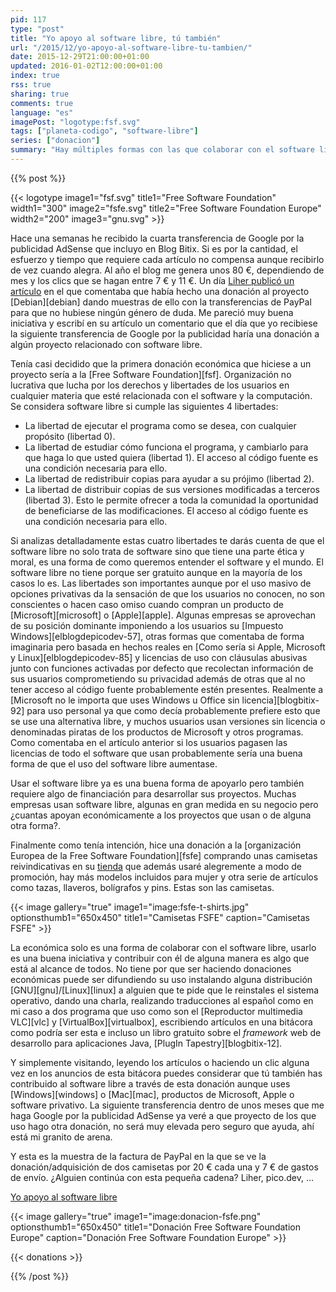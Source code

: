 ```yaml
---
pid: 117
type: "post"
title: "Yo apoyo al software libre, tú también"
url: "/2015/12/yo-apoyo-al-software-libre-tu-tambien/"
date: 2015-12-29T21:00:00+01:00
updated: 2016-01-02T12:00:00+01:00
index: true
rss: true
sharing: true
comments: true
language: "es"
imagePost: "logotype:fsf.svg"
tags: ["planeta-codigo", "software-libre"]
series: ["donacion"]
summary: "Hay múltiples formas con las que colaborar con el software libre, una muy importante es usándolo y al final de cierto tiempo uno se plantea de colaborar de otras formas para devolver un poquito de todo lo que nos ha ofrecido. Así pues, podemos colaborar realizando o mejorando la traducción de algún programa que usemos, promocionándolo entre nuestros conocidos o escribiendo en un blog sobre él, enviando informes de error o si tenemos los conocimientos aportando código para corregir algún error o añadiéndole alguna funcionalidad, depende de tiempo y conocimiento que tengamos también. Otra forma es realizando alguna donación económica aunque sea una pequeña cantidad a algún proyecto o software que nos resulte de interés. Después de recibir el ingreso de AdSense por la publicidad de esta bitácora este es mi caso."
---
```


{{% post %}}

{{< logotype image1="fsf.svg" title1="Free Software Foundation" width1="300" image2="fsfe.svg" title2="Free Software Foundation Europe" width2="200" image3="gnu.svg" >}}

Hace una semanas he recibido la cuarta transferencia de Google por la publicidad AdSense que incluyo en Blog Bitix. Si es por la cantidad, el esfuerzo y tiempo que requiere cada artículo no compensa aunque recibirlo de vez cuando alegra. Al año el blog me genera unos 80 €, dependiendo de mes y los clics que se hagan entre 7 € y 11 €. Un día [Liher publicó un artículo](http://elblogdeliher.com/lo-prometido-es-deuda-y-a-mi-no-me-gusta-ser-deudor-d/) en el que comentaba que había hecho una donación al proyecto [Debian][debian] dando muestras de ello con la transferencias de PayPal para que no hubiese ningún género de duda. Me pareció muy buena iniciativa y escribí en su artículo un comentario que el día que yo recibiese la siguiente transferencia de Google por la publicidad haría una donación a algún proyecto relacionado con software libre.

Tenía casi decidido que la primera donación económica que hiciese a un proyecto sería a la [Free Software Foundation][fsf]. Organización no lucrativa que lucha por los derechos y libertades de los usuarios en cualquier materia que esté relacionada con el software y la computación. Se considera software libre si cumple las siguientes 4 libertades:

* La libertad de ejecutar el programa como se desea, con cualquier propósito (libertad 0).
* La libertad de estudiar cómo funciona el programa, y cambiarlo para que haga lo que usted quiera (libertad 1). El acceso al código fuente es una condición necesaria para ello.
* La libertad de redistribuir copias para ayudar a su prójimo (libertad 2).
* La libertad de distribuir copias de sus versiones modificadas a terceros (libertad 3). Esto le permite ofrecer a toda la comunidad la oportunidad de beneficiarse de las modificaciones. El acceso al código fuente es una condición necesaria para ello.

Si analizas detalladamente estas cuatro libertades te darás cuenta de que el software libre no solo trata de software sino que tiene una parte ética y moral, es una forma de como queremos entender el software y el mundo. El software libre no tiene porque ser gratuito aunque en la mayoría de los casos lo es. Las libertades son importantes aunque por el uso masivo de opciones privativas da la sensación de que los usuarios no conocen, no son conscientes o hacen caso omiso cuando compran un producto de [Microsoft][microsoft] o [Apple][apple]. Algunas empresas se aprovechan de su posición dominante imponiendo a los usuarios su [Impuesto Windows][elblogdepicodev-57], otras formas que comentaba de forma imaginaria pero basada en hechos reales en [Como sería si Apple, Microsoft y Linux][elblogdepicodev-85] y licencias de uso con cláusulas abusivas junto con funciones activadas por defecto que recolectan información de sus usuarios comprometiendo su privacidad además de otras que al no tener acceso al código fuente probablemente estén presentes. Realmente a [Microsoft no le importa que uses Windows u Office sin licencia][blogbitix-92] para uso personal ya que como decía probablemente prefiere esto que se use una alternativa libre, y muchos usuarios usan versiones sin licencia o denominadas piratas de los productos de Microsoft y otros programas. Como comentaba en el artículo anterior si los usuarios pagasen las licencias de todo el software que usan probablemente sería una buena forma de que el uso del software libre aumentase.

Usar el software libre ya es una buena forma de apoyarlo pero también requiere algo de financiación para desarrollar sus proyectos. Muchas empresas usan software libre, algunas en gran medida en su negocio pero ¿cuantas apoyan económicamente a los proyectos que usan o de alguna otra forma?.

Finalmente como tenía intención, hice una donación a la [organización Europea de la Free Software Foundation][fsfe] comprando unas camisetas reivindicativas en su [tienda](https://fsfe.org/order/order.es.html) que además usaré alegremente a modo de promoción, hay más modelos incluidos para mujer y otra serie de artículos como tazas, llaveros, bolígrafos y pins. Estas son las camisetas.

{{< image
    gallery="true"
    image1="image:fsfe-t-shirts.jpg" optionsthumb1="650x450" title1="Camisetas FSFE"
    caption="Camisetas FSFE" >}}

La económica solo es una forma de colaborar con el software libre, usarlo es una buena iniciativa y contribuir con él de alguna manera es algo que está al alcance de todos. No tiene por que ser haciendo donaciones económicas puede ser difundiendo su uso instalando alguna distribución [GNU][gnu]/[Linux][linux] a alguien que te pide que le reinstales el sistema operativo, dando una charla, realizando traducciones al español como en mi caso a dos programa que uso como son el [Reproductor multimedia VLC][vlc] y [VirtualBox][virtualbox], escribiendo artículos en una bitácora como podría ser esta e incluso un libro gratuito sobre el _framework_ web de desarrollo para aplicaciones Java, [PlugIn Tapestry][blogbitix-12].

Y simplemente visitando, leyendo los artículos o haciendo un clic alguna vez en los anuncios de esta bitácora puedes considerar que tú también has contribuido al software libre a través de esta donación aunque uses [Windows][windows] o [Mac][mac], productos de Microsoft, Apple o software privativo. La siguiente transferencia dentro de unos meses que me haga Google por la publicidad AdSense ya veré a que proyecto de los que uso hago otra donación, no será muy elevada pero seguro que ayuda, ahí está mi granito de arena.

Y esta es la muestra de la factura de PayPal en la que se ve la donación/adquisición de dos camisetas por 20 € cada una y 7 € de gastos de envío. ¿Alguien continúa con esta pequeña cadena? Liher, pico.dev, ...

[Yo apoyo al software libre](http://www.gnu.org/)

{{< image
    gallery="true"
    image1="image:donacion-fsfe.png" optionsthumb1="650x450" title1="Donación Free Software Foundation Europe"
    caption="Donación Free Software Foundation Europe" >}}

{{< donations >}}

{{% /post %}}
